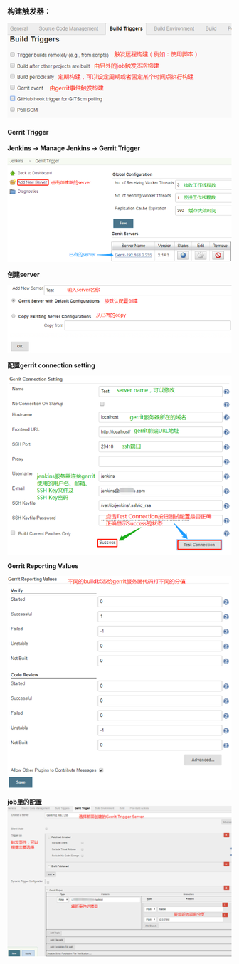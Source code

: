 ### 构建触发器：

![](/assets/jenkins/jenkins_job_build_triggers.png)

#### Gerrit Trigger

**Jenkins -&gt; Manage Jenkins -&gt; Gerrit Trigger**

![](/assets/jenkins/jenkins_gerrit_servers.png)

**创建server**

![](/assets/jenkins/jenkins_gerrit_servers_add.png)

**配置gerrit connection setting**

![](/assets/jenkins/jenkins_gerrit_connection_setting.png)

**Gerrit Reporting Values**

![](/assets/jenkins/jenkins_gerrit_reporting_values.png)

**job里的配置**![](/assets/jenkins/jenkins_gerrit_trigger_config.png)

